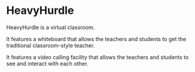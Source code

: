 # HeavyHurdle
HeavyHurdle is a virtual classroom.

It features a whiteboard that allows the teachers and students to get the traditional
classroom-style teacher.

It features a video calling facility that allows the teachers and students to see and
interact with  each other.
